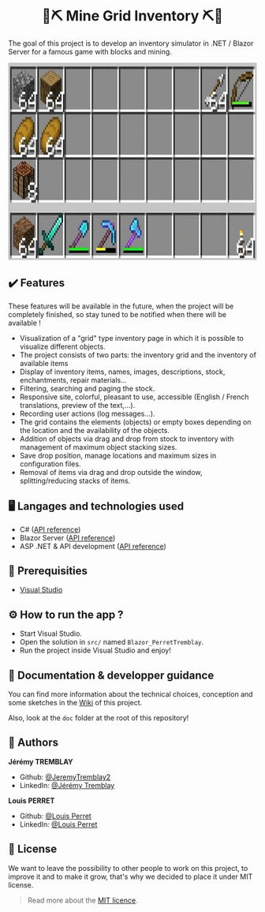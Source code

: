 <h1 align="center">🧱⛏ Mine Grid Inventory ⛏🧱</h1>

The goal of this project is to develop an inventory simulator in .NET / Blazor Server for a famous game with blocks and mining.

<p align="center">
    <img src="./doc/images/inventory_example.png" height="400"/>
</p>

## ✔️ Features

These features will be available in the future, when the project will be completely finished, so stay tuned to be notified when there will be available !

* Visualization of a "grid" type inventory page in which it is possible to visualize different objects.
* The project consists of two parts: the inventory grid and the inventory of available items
* Display of inventory items, names, images, descriptions, stock, enchantments, repair materials...
* Filtering, searching and paging the stock.
* Responsive site, colorful, pleasant to use, accessible (English / French translations, preview of the text,...).
* Recording user actions (log messages...).
* The grid contains the elements (objects) or empty boxes depending on the location and the availability of the objects.
* Addition of objects via drag and drop from stock to inventory with management of maximum object stacking sizes.
* Save drop position, manage locations and maximum sizes in configuration files.
* Removal of items via drag and drop outside the window, splitting/reducing stacks of items.

## 🖥️ Langages and technologies used

- C# ([API reference](https://learn.microsoft.com/en-US/dotnet/csharp/))
- Blazor Server ([API reference](https://learn.microsoft.com/en-US/aspnet/core/blazor/))
- ASP .NET & API development ([API reference](https://learn.microsoft.com/en-US/aspnet/core/))

## 🧵 Prerequisities

- [Visual Studio](https://visualstudio.microsoft.com/en/)

## ⚙️ How to run the app ?

* Start Visual Studio.
* Open the solution in `src/` named `Blazor_PerretTremblay`.
* Run the project inside Visual Studio and enjoy!

## 📌 Documentation & developper guidance

You can find more information about the technical choices, conception and some sketches in the [Wiki](https://codefirst.iut.uca.fr/git/louis.perret/Blazor_PerretTremblay/wiki) of this project.

Also, look at the `doc` folder at the root of this repository!

## 👤 Authors

**Jérémy TREMBLAY**

* Github: [@JeremyTremblay2](https://github.com/JeremyTremblay2)
* LinkedIn: [@Jérémy Tremblay](https://fr.linkedin.com/in/j%C3%A9r%C3%A9my-tremblay2)

**Louis PERRET**

* Github: [@Louis Perret](https://github.com/louis-perret)
* LinkedIn: [@Louis Perret](https://fr.linkedin.com/in/louis-perret-a67a6321b)

## 📝 License

We want to leave the possibility to other people to work on this project, to improve it and to make it grow, that's why we decided to place it under MIT license.

> Read more about the [MIT licence](https://opensource.org/licenses/MIT).





